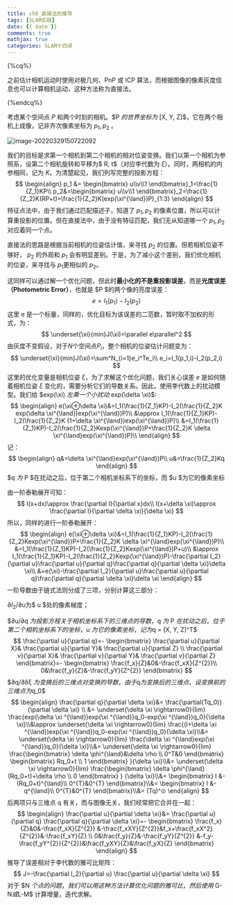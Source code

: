 ```yaml
---
title: ch8_直接法的推导
tags: [SLAM实践]
date: {{ date }}
comments: true
mathjax: true
categories: SLAM十四讲
---
```


{%cq%}

之前估计相机运动时使用对极几何、PnP 或 ICP 算法，而根据图像的像素灰度信息也可以计算相机运动，这种方法称为直接法。

{%endcq%}

<!-- more -->

考虑某个空间点 $P$ 和两个时刻的相机。$P $的世界坐标为$ [X, Y, Z]$，它在两个相机上成像，记非齐次像素坐标为 $p_1 , p_2$ 。

![image-20220329150722092](image-20220329150722092.png)

我们的目标是求第一个相机到第二个相机的相对位姿变换。我们以第一个相机为参照系，设第二个相机旋转和平移为$ R, t$（对应李代数为 $\xi$）。同时，两相机的内参相同，记为 $K$。为清楚起见，我们列写完整的投影方程：
$$
\begin{align}
p_1 &= 
\begin{bmatrix}
u\\v\\1
\end{bmatrix}_1=\frac{1}{Z_1}KP\\
p_2&=\begin{bmatrix}
u\\v\\1
\end{bmatrix}_2=\frac{1}{Z_2}K(RP+t)=\frac{1}{Z_2}K(exp(\xi^{\land})P)_{1:3}
\end{align}
$$
特征点法中，由于我们通过匹配描述子，知道了 $p_1 , p_2$ 的像素位置，所以可以计算重投影的位置。但在直接法中，由于没有特征匹配，我们无从知道哪一个 $p_1 , p_2$  对应着同一个点。

直接法的思路是根据当前相机的位姿估计值，来寻找 $p_2$ 的位置。但若相机位姿不够好， $p_2$ 的外观和  $p_1$ 会有明显差别。于是，为了减小这个差别，我们优化相机的位姿，来寻找与  $p_1$更相似的 $p_2$。

这同样可以通过解一个优化问题，但此时**最小化的不是重投影误差**，而是**光度误差（Photometric Error）**，也就是 $P $的两个像的亮度误差：
$$
e = I_1 (p_1 ) − I_2 (p_2 )
$$
这里 e 是一个标量，同样的，优化目标为该误差的二范数，暂时取不加权的形式，为：
$$
\underset{\xi}{min}J(\xi)=\parallel e\parallel^2
$$
由灰度不变假设，对于$N$个空间点$P_i$，整个相机的位姿估计问题变为：
$$
\underset{\xi}{min}J(\xi)=\sum^N_{i=1}e_i^Te_i\\
e_i=I_1(p_1,i)-I_2(p_2,i)
$$
这里的优化变量是相机位姿 $\xi$，为了求解这个优化问题，我们关心误差 $e$ 是如何随着相机位姿 $\xi$ 变化的，需要分析它们的导数关系。因此，使用李代数上的扰动模型。我们给 $exp(\xi) $左乘一个小扰动$ exp(\delta \xi)$:
$$
\begin{align}
e(\xi⊕\delta \xi)&=I_1(\frac{1}{Z_1}KP)-I_2(\frac{1}{Z_2}K exp(\delta \xi^{\land})exp(\xi^{\land})P)\\
&\approx I_1(\frac{1}{Z_1}KP)-I_2(\frac{1}{Z_2}K (1+\delta \xi^{\land})exp(\xi^{\land})P)\\
&=I_1(\frac{1}{Z_1}KP)-I_2(\frac{1}{Z_2}Kexp(\xi^{\land})P+\frac{1}{Z_2}K \delta \xi^{\land}exp(\xi^{\land})P)\\
\end{align}
$$
记：
$$
\begin{align}
q&=\delta \xi^{\land}exp(\xi^{\land})P\\
u&=\frac{1}{Z_2}Kq
\end{align}
$$
$q $为$ P $在扰动之后，位于第二个相机坐标系下的坐标，而 $u $为它的像素坐标

由一阶泰勒展开可知：
$$
I(x+dx)\approx \frac{\partial I}{\partial x}dx\\
I(x+\delta \xi)\approx \frac{\partial I}{\partial \delta \xi}{\delta \xi}
$$
所以，同样的进行一阶泰勒展开：
$$
\begin{align}
e(\xi⊕\delta \xi)&=I_1(\frac{1}{Z_1}KP)-I_2(\frac{1}{Z_2}Kexp(\xi^{\land})P+\frac{1}{Z_2}K \delta \xi^{\land}exp(\xi^{\land})P)\\
&=I_1(\frac{1}{Z_1}KP)-I_2(\frac{1}{Z_2}Kexp(\xi^{\land})P+u)\\
&\approx I_1(\frac{1}{Z_1}KP)-I_2(\frac{1}{Z_2}Kexp(\xi^{\land})P)-\frac{\partial I_2}{\partial u}\frac{\partial u}{\partial q}\frac{\partial q}{\partial \delta \xi}\delta \xi\\
&=e(\xi)-\frac{\partial I_2}{\partial u}\frac{\partial u}{\partial q}\frac{\partial q}{\partial \delta \xi}\delta \xi
\end{align}
$$
一阶导数由于链式法则分成了三项，分别计算这三部分：

$\partial I_2 / \partial u$为$ u $处的像素梯度；

$∂u/∂q $为投影方程关于相机坐标系下的三维点的导数，$q $为$ P $在扰动之后，位于第二个相机坐标系下的坐标，$u $为它的像素坐标，记为$q = [X, Y, Z]^T$
$$
\frac{\partial u}{\partial q}=-
\begin{bmatrix}
\frac{\partial u}{\partial X}&
\frac{\partial u}{\partial Y}&
\frac{\partial u}{\partial Z}			\\ 
\frac{\partial v}{\partial X}&
\frac{\partial v}{\partial Y}&
\frac{\partial v}{\partial Z}
\end{bmatrix}=-
\begin{bmatrix}
\frac{f_x}{Z}&0&-\frac{f_xX}{Z^{2}}\\
0&\frac{f_y}{Z}&-\frac{f_yY}{Z^{2}}
\end{bmatrix}
$$
$∂q/∂δξ $为变换后的三维点对变换的导数，由于$q$为变换后的三维点，设变换前的三维点为$q_0$
$$
\begin{align}
\frac{\partial q}{\partial \delta \xi}&=
\frac{\partial(Tq_0)}{\partial \delta \xi} \\ &=
\underset{\delta \xi \rightarrow0}{lim}
\frac{exp(\delta \xi ^{\land})exp(\xi ^{\land})q_0-exp(\xi ^{\land})q_0}{\delta \xi}\\&\approx
\underset{\delta \xi \rightarrow0}{lim}
\frac{(I+\delta \xi ^{\land})exp(\xi ^{\land})q_0-exp(\xi ^{\land})q_0}{\delta \xi}\\&=
\underset{\delta \xi \rightarrow0}{lim}
\frac{\delta \xi ^{\land}exp(\xi ^{\land})q_0}{\delta \xi}\\&=
\underset{\delta \xi \rightarrow0}{lim}
\frac{\begin{bmatrix}
\delta \phi^{\land}&\delta \rho \\
0^T&0
\end{bmatrix}
\begin{bmatrix}
Rq_0+t \\
1
\end{bmatrix}
}{\delta \xi}\\&=
\underset{\delta \xi \rightarrow0}{lim}
\frac{\begin{bmatrix}
\delta \phi^{\land}(Rq_0+t)+\delta \rho  \\
0
\end{bmatrix}
}
{\delta \xi}\\&=
\begin{bmatrix}
I &-(Rq_0+t)^{\land}\\
0^{T}&0^{T}
\end{bmatrix}\\&=
\begin{bmatrix}
I &-q^{\land}\\
0^{T}&0^{T}
\end{bmatrix}\\&=
(Tq)^⊙
\end{align}
$$
后两项只与三维点 q 有关，而与图像无关，我们经常把它合并在一起：
$$
\begin{align}
\frac{\partial u}{\partial \delta \xi}&=
\frac{\partial u}{\partial q}
\frac{\partial q}{\partial \delta \xi}=-
\begin{bmatrix}
\frac{f_x}{Z}&0&-\frac{f_xX}{Z^{2}}
&-\frac{f_xXY}{Z^{2}}&f_x+\frac{f_xX^2}{Z^{2}}&-\frac{f_xY}{Z}
\\
0&\frac{f_y}{Z}&-\frac{f_yY}{Z^{2}}
&-f_y-\frac{f_yY^{2}}{Z^{2}}&\frac{f_yXY}{Z}&\frac{f_yX}{Z}
\end{bmatrix}
\end{align}
$$
推导了误差相对于李代数的雅可比矩阵：
$$
J=-\frac{\partial I_2}{\partial u}
\frac{\partial u}{\partial \delta \xi}
$$
对于 $N $个点的问题，我们可以用这种方法计算优化问题的雅可比，然后使用$ G-N$或$L-M$ 计算增量，迭代求解。
